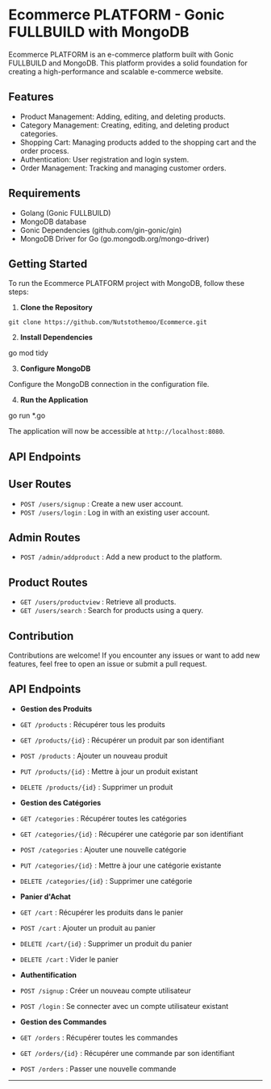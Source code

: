 # Ecommerce PLATFORM - Gonic FULLBUILD with MongoDB

Ecommerce PLATFORM is an e-commerce platform built with Gonic FULLBUILD and MongoDB. This platform provides a solid foundation for creating a high-performance and scalable e-commerce website.

## Features

- Product Management: Adding, editing, and deleting products.
- Category Management: Creating, editing, and deleting product categories.
- Shopping Cart: Managing products added to the shopping cart and the order process.
- Authentication: User registration and login system.
- Order Management: Tracking and managing customer orders.

## Requirements

- Golang (Gonic FULLBUILD)
- MongoDB database
- Gonic Dependencies (github.com/gin-gonic/gin)
- MongoDB Driver for Go (go.mongodb.org/mongo-driver)

## Getting Started

To run the Ecommerce PLATFORM project with MongoDB, follow these steps:

1. **Clone the Repository**
```
git clone https://github.com/Nutstothemoo/Ecommerce.git
```



2. **Install Dependencies**

go mod tidy 


3. **Configure MongoDB**

Configure the MongoDB connection in the configuration file.

4. **Run the Application**

go run *.go

The application will now be accessible at `http://localhost:8080`.

## API Endpoints

## User Routes

- `POST /users/signup` : Create a new user account.
- `POST /users/login` : Log in with an existing user account.

## Admin Routes

- `POST /admin/addproduct` : Add a new product to the platform.

## Product Routes

- `GET /users/productview` : Retrieve all products.
- `GET /users/search` : Search for products using a query.


## Contribution

Contributions are welcome! If you encounter any issues or want to add new features, feel free to open an issue or submit a pull request.


## API Endpoints

- **Gestion des Produits**
- `GET /products` : Récupérer tous les produits
- `GET /products/{id}` : Récupérer un produit par son identifiant
- `POST /products` : Ajouter un nouveau produit
- `PUT /products/{id}` : Mettre à jour un produit existant
- `DELETE /products/{id}` : Supprimer un produit

- **Gestion des Catégories**
- `GET /categories` : Récupérer toutes les catégories
- `GET /categories/{id}` : Récupérer une catégorie par son identifiant
- `POST /categories` : Ajouter une nouvelle catégorie
- `PUT /categories/{id}` : Mettre à jour une catégorie existante
- `DELETE /categories/{id}` : Supprimer une catégorie

- **Panier d'Achat**
- `GET /cart` : Récupérer les produits dans le panier
- `POST /cart` : Ajouter un produit au panier
- `DELETE /cart/{id}` : Supprimer un produit du panier
- `DELETE /cart` : Vider le panier

- **Authentification**
- `POST /signup` : Créer un nouveau compte utilisateur
- `POST /login` : Se connecter avec un compte utilisateur existant

- **Gestion des Commandes**
- `GET /orders` : Récupérer toutes les commandes
- `GET /orders/{id}` : Récupérer une commande par son identifiant
- `POST /orders` : Passer une nouvelle commande

---







